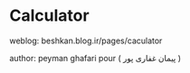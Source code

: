 Calculator
====

weblog:
  beshkan.blog.ir/pages/caculator

author:
  peyman ghafari pour ( پیمان غفاری پور )


